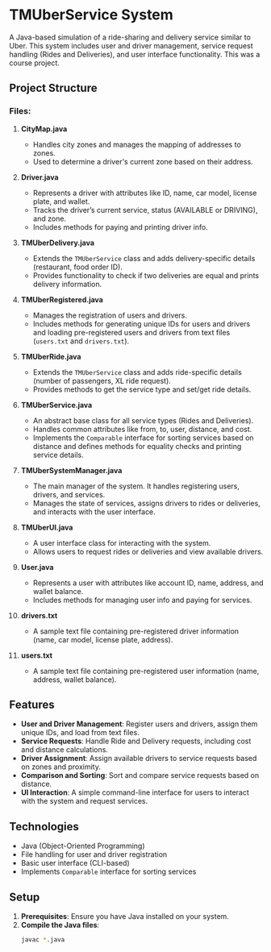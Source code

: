 # TMUberService System

A Java-based simulation of a ride-sharing and delivery service similar to Uber. This system includes user and driver management, service request handling (Rides and Deliveries), and user interface functionality. This was a course project.

## Project Structure

### Files:

1. **CityMap.java**
   - Handles city zones and manages the mapping of addresses to zones.
   - Used to determine a driver's current zone based on their address.

2. **Driver.java**
   - Represents a driver with attributes like ID, name, car model, license plate, and wallet.
   - Tracks the driver’s current service, status (AVAILABLE or DRIVING), and zone.
   - Includes methods for paying and printing driver info.

3. **TMUberDelivery.java**
   - Extends the `TMUberService` class and adds delivery-specific details (restaurant, food order ID).
   - Provides functionality to check if two deliveries are equal and prints delivery information.

4. **TMUberRegistered.java**
   - Manages the registration of users and drivers.
   - Includes methods for generating unique IDs for users and drivers and loading pre-registered users and drivers from text files (`users.txt` and `drivers.txt`).

5. **TMUberRide.java**
   - Extends the `TMUberService` class and adds ride-specific details (number of passengers, XL ride request).
   - Provides methods to get the service type and set/get ride details.

6. **TMUberService.java**
   - An abstract base class for all service types (Rides and Deliveries).
   - Handles common attributes like from, to, user, distance, and cost.
   - Implements the `Comparable` interface for sorting services based on distance and defines methods for equality checks and printing service details.

7. **TMUberSystemManager.java**
   - The main manager of the system. It handles registering users, drivers, and services.
   - Manages the state of services, assigns drivers to rides or deliveries, and interacts with the user interface.

8. **TMUberUI.java**
   - A user interface class for interacting with the system.
   - Allows users to request rides or deliveries and view available drivers.

9. **User.java**
   - Represents a user with attributes like account ID, name, address, and wallet balance.
   - Includes methods for managing user info and paying for services.

10. **drivers.txt**
    - A sample text file containing pre-registered driver information (name, car model, license plate, address).

11. **users.txt**
    - A sample text file containing pre-registered user information (name, address, wallet balance).

## Features

- **User and Driver Management**: Register users and drivers, assign them unique IDs, and load from text files.
- **Service Requests**: Handle Ride and Delivery requests, including cost and distance calculations.
- **Driver Assignment**: Assign available drivers to service requests based on zones and proximity.
- **Comparison and Sorting**: Sort and compare service requests based on distance.
- **UI Interaction**: A simple command-line interface for users to interact with the system and request services.

## Technologies
- Java (Object-Oriented Programming)
- File handling for user and driver registration
- Basic user interface (CLI-based)
- Implements `Comparable` interface for sorting services

## Setup

1. **Prerequisites**: Ensure you have Java installed on your system.
2. **Compile the Java files**:
   ```bash
   javac *.java
